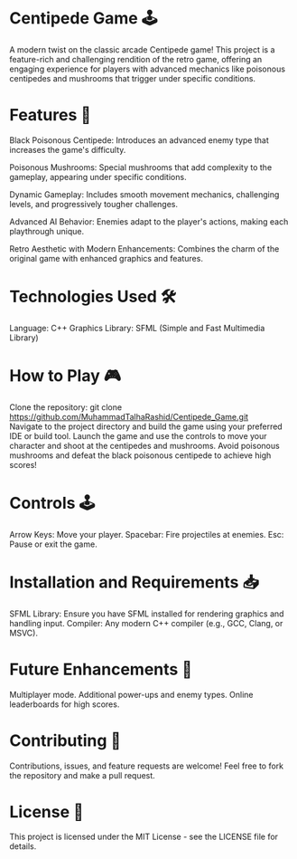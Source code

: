 # Centipede Game 🕹️
A modern twist on the classic arcade Centipede game! This project is a feature-rich and challenging rendition of the retro game, offering an engaging experience for players with advanced mechanics like poisonous centipedes and mushrooms that trigger under specific conditions.

# Features 🚀
Black Poisonous Centipede: Introduces an advanced enemy type that increases the game's difficulty.

Poisonous Mushrooms: Special mushrooms that add complexity to the gameplay, appearing under specific conditions.

Dynamic Gameplay: Includes smooth movement mechanics, challenging levels, and progressively tougher challenges.

Advanced AI Behavior: Enemies adapt to the player's actions, making each playthrough unique.

Retro Aesthetic with Modern Enhancements: Combines the charm of the original game with enhanced graphics and features.

# Technologies Used 🛠️
Language: C++
Graphics Library: SFML (Simple and Fast Multimedia Library)

# How to Play 🎮
Clone the repository:
git clone https://github.com/MuhammadTalhaRashid/Centipede_Game.git  
Navigate to the project directory and build the game using your preferred IDE or build tool.
Launch the game and use the controls to move your character and shoot at the centipedes and mushrooms.
Avoid poisonous mushrooms and defeat the black poisonous centipede to achieve high scores!

# Controls 🕹️
Arrow Keys: Move your player.
Spacebar: Fire projectiles at enemies.
Esc: Pause or exit the game.

# Installation and Requirements 📥
SFML Library: Ensure you have SFML installed for rendering graphics and handling input.
Compiler: Any modern C++ compiler (e.g., GCC, Clang, or MSVC).

# Future Enhancements 🌟
Multiplayer mode.
Additional power-ups and enemy types.
Online leaderboards for high scores.

# Contributing 🤝
Contributions, issues, and feature requests are welcome! Feel free to fork the repository and make a pull request.

# License 📜
This project is licensed under the MIT License - see the LICENSE file for details.
